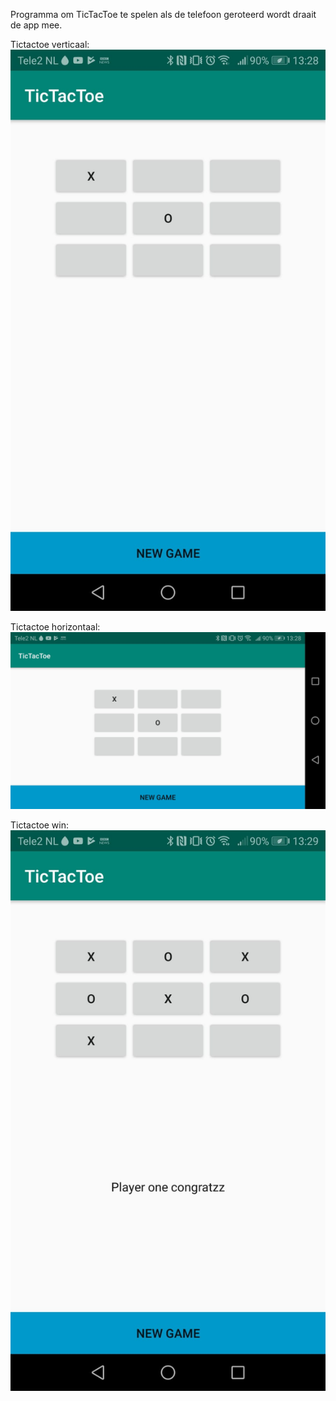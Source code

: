 Programma om TicTacToe te spelen 
als de telefoon geroteerd wordt draait de app mee. 

Tictactoe verticaal:
![TicTacToe_verticall](TicTacToe_vertical.jpeg)

Tictactoe horizontaal:
![TicTacToe_horizontal](TicTacToe_horizontal.jpeg)

Tictactoe win:
![TicTacToe_win](TicTacToe_win.jpeg)



